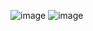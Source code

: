 ![image](https://github.com/user-attachments/assets/7a9a5fc1-f85b-4405-b9c1-5762027a7f0e)
![image](https://github.com/user-attachments/assets/4ee6c5d4-415b-490f-a2ce-7e2f71b4bd4a)
